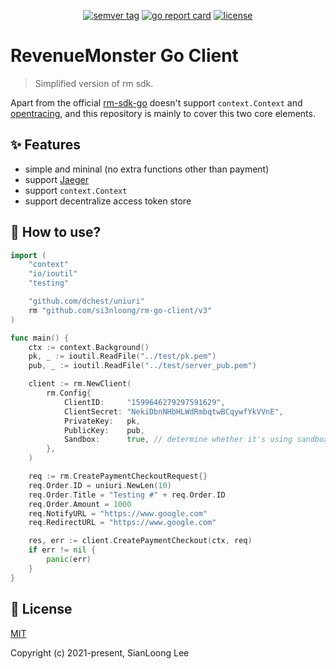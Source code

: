 <p align="center">
    <a href="https://github.com/si3nloong/rm-go-client/releases"><img src="https://img.shields.io/github/v/tag/si3nloong/rm-go-client" alt="semver tag" title="semver tag"/></a>
    <a href="https://goreportcard.com/report/github.com/si3nloong/rm-go-client"><img src="https://goreportcard.com/badge/github.com/si3nloong/rm-go-client" alt="go report card" title="go report card"/></a>
    <a href="https://github.com/si3nloong/rm-go-client/blob/master/LICENSE"><img src="https://img.shields.io/github/license/si3nloong/rm-go-client" alt="license" title="license"/></a>
</p>

# RevenueMonster Go Client

> Simplified version of rm sdk.

Apart from the official [rm-sdk-go](https://github.com/RevenueMonster/rm-sdk-go) doesn't support `context.Context` and [opentracing](https://github.com/opentracing/opentracing-go), and this repository is mainly to cover this two core elements.

## ✨ Features

- simple and mininal (no extra functions other than payment)
- support [Jaeger](https://www.jaegertracing.io/)
- support `context.Context`
- support decentralize access token store

## 📝 How to use?

```go
import (
	"context"
	"io/ioutil"
	"testing"

	"github.com/dchest/uniuri"
	rm "github.com/si3nloong/rm-go-client/v3"
)

func main() {
    ctx := context.Background()
    pk, _ := ioutil.ReadFile("../test/pk.pem")
    pub, _ := ioutil.ReadFile("../test/server_pub.pem")

    client := rm.NewClient(
		rm.Config{
			ClientID:     "1599646279297591629",
			ClientSecret: "NekiDbnNHbHLWdRmbqtwBCqywfYkVVnE",
			PrivateKey:   pk,
			PublicKey:    pub,
			Sandbox:      true, // determine whether it's using sandbox environment
		},
    )

    req := rm.CreatePaymentCheckoutRequest{}
    req.Order.ID = uniuri.NewLen(10)
    req.Order.Title = "Testing #" + req.Order.ID
    req.Order.Amount = 1000
    req.NotifyURL = "https://www.google.com"
    req.RedirectURL = "https://www.google.com"

    res, err := client.CreatePaymentCheckout(ctx, req)
    if err != nil {
        panic(err)
    }
}
```

## 📄 License

[MIT](https://github.com/si3nloong/rm-go-client/blob/master/LICENSE)

Copyright (c) 2021-present, SianLoong Lee